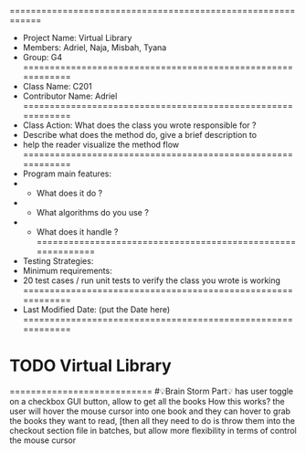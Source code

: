 
 ============================================================
 * Project Name: Virtual Library
 * Members: Adriel, Naja, Misbah, Tyana
 * Group: G4
 ============================================================
 * Class Name:  C201
 * Contributor Name: Adriel
 ============================================================
 * Class Action: What does the class you wrote responsible for ?
 * Describe what does the method do, give a brief description to 
 * help the reader visualize the method flow
 ============================================================
 * Program main features:
 * + What does it do ? 
 * + What algorithms do you use ? 
 * + What does it handle ? 
 ============================================================
 * Testing Strategies: 
 * Minimum requirements: 
 * 20 test cases / run unit tests to verify the class you wrote is working  
 ============================================================
 * Last Modified Date: (put the Date here)
 ============================================================
 # TODO Virtual Library
 ===========================
 #💡Brain Storm Part💡 
 has user toggle on a checkbox GUI button, allow to get all the books How this works? the user will hover the mouse cursor into one book
 and they can hover to grab the books they want to read, [then all they need to do is throw them into the checkout section 
 file in batches, but allow more flexibility in terms of control the mouse cursor 

